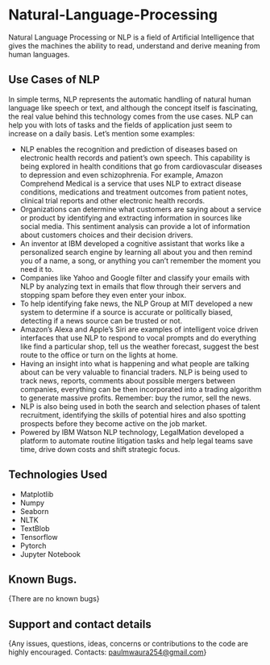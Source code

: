 # Natural-Language-Processing
Natural Language Processing or NLP is a field of Artificial Intelligence that gives the machines the ability to read, understand and derive meaning from human languages.

## Use Cases of NLP
In simple terms, NLP represents the automatic handling of natural human language like speech or text, and although the concept itself is fascinating, the real value behind this technology comes from the use cases.
NLP can help you with lots of tasks and the fields of application just seem to increase on a daily basis. 
Let’s mention some examples:
* NLP enables the recognition and prediction of diseases based on electronic health records and patient’s own speech. This capability is being explored in health conditions that go from cardiovascular diseases to depression and even schizophrenia. For example, Amazon Comprehend Medical is a service that uses NLP to extract disease conditions, medications and treatment outcomes from patient notes, clinical trial reports and other electronic health records.
* Organizations can determine what customers are saying about a service or product by identifying and extracting information in sources like social media. This sentiment analysis can provide a lot of information about customers choices and their decision drivers.
* An inventor at IBM developed a cognitive assistant that works like a personalized search engine by learning all about you and then remind you of a name, a song, or anything you can’t remember the moment you need it to.
* Companies like Yahoo and Google filter and classify your emails with NLP by analyzing text in emails that flow through their servers and stopping spam before they even enter your inbox.
* To help identifying fake news, the NLP Group at MIT developed a new system to determine if a source is accurate or politically biased, detecting if a news source can be trusted or not.
* Amazon’s Alexa and Apple’s Siri are examples of intelligent voice driven interfaces that use NLP to respond to vocal prompts and do everything like find a particular shop, tell us the weather forecast, suggest the best route to the office or turn on the lights at home.
* Having an insight into what is happening and what people are talking about can be very valuable to financial traders. NLP is being used to track news, reports, comments about possible mergers between companies, everything can be then incorporated into a trading algorithm to generate massive profits. Remember: buy the rumor, sell the news.
* NLP is also being used in both the search and selection phases of talent recruitment, identifying the skills of potential hires and also spotting prospects before they become active on the job market.
* Powered by IBM Watson NLP technology, LegalMation developed a platform to automate routine litigation tasks and help legal teams save time, drive down costs and shift strategic focus.


## Technologies Used
* Matplotlib
* Numpy
* Seaborn
* NLTK
* TextBlob
* Tensorflow
* Pytorch
* Jupyter Notebook

## Known Bugs.
{There are no known bugs}

## Support and contact details
{Any issues, questions, ideas, concerns or contributions to the code are highly encouraged. Contacts: paulmwaura254@gmail.com}
